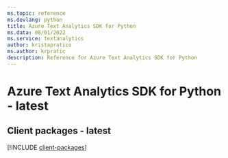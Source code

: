 ```yaml
---
ms.topic: reference
ms.devlang: python
title: Azure Text Analytics SDK for Python
ms.data: 08/01/2022
ms.service: textanalytics
author: kristapratico
ms.author: krpratic
description: Reference for Azure Text Analytics SDK for Python
---
```

# Azure Text Analytics SDK for Python - latest

## Client packages - latest
[!INCLUDE [client-packages](text-analytics-client-index.md)]
